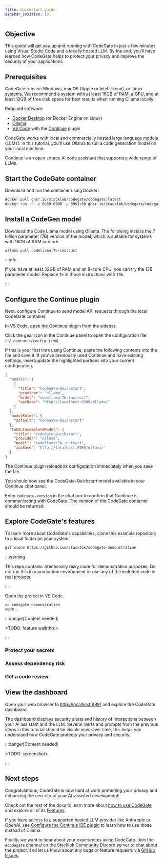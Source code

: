 ```yaml
---
title: Quickstart guide
sidebar_position: 10
---
```


## Objective

This guide will get you up and running with CodeGate in just a few minutes using
Visual Studio Code and a locally hosted LLM. By the end, you'll have learned how
CodeGate helps to protect your privacy and improve the security of your
applications.

## Prerequisites

CodeGate runs on Windows, macOS (Apple or Intel silicon), or Linux systems. We
recommend a system with at least 16GB of RAM, a GPU, and at least 12GB of free
disk space for best results when running Ollama locally.

Required software:

- [Docker Desktop](https://www.docker.com/products/docker-desktop/) (or Docker
  Engine on Linux)
- [Ollama](https://ollama.com/)
- [VS Code](https://code.visualstudio.com/) with the
  [Continue](https://www.continue.dev/) plugin

CodeGate works with local and commercially hosted large language models (LLMs).
In this tutorial, you'll use Ollama to run a code generation model on your local
machine.

Continue is an open source AI code assistant that supports a wide range of LLMs.

## Start the CodeGate container

Download and run the container using Docker:

```bash
docker pull ghcr.io/stacklok/codegate/codegate:latest
docker run -d -p 8989:8989 -p 8991:80 ghcr.io/stacklok/codegate/codegate:latest
```

## Install a CodeGen model

Download the Code Llama model using Ollama. The following installs the 7 billion
parameter (7B) version of the model, which is suitable for systems with 16GB of
RAM or more:

```bash
ollama pull codellama:7b-instruct
```

:::info

If you have at least 32GB of RAM and an 8-core CPU, you can try the 13B
parameter model. Replace `7b` in these instructions with `13b`.

:::

## Configure the Continue plugin

Next, configure Continue to send model API requests through the local CodeGate
container.

In VS Code, open the Continue plugin from the sidebar.

Click the gear icon in the Continue panel to open the configuration file
(`~/.continue/config.json`).

If this is your first time using Continue, paste the following contents into the
file and save it. If you've previously used Continue and have existing settings,
insert/update the highlighted portions into your current configuration.

```json {3-8,11,13-18}
{
  "models": [
    {
      "title": "CodeGate-Quickstart",
      "provider": "ollama",
      "model": "codellama:7b-instruct",
      "apiBase": "http://localhost:8989/ollama/"
    }
  ],
  "modelRoles": {
    "default": "CodeGate-Quickstart"
  },
  "tabAutocompleteModel": {
    "title": "CodeGate-Quickstart",
    "provider": "ollama",
    "model": "codellama:7b-instruct",
    "apiBase": "http://localhost:8989/ollama/"
  }
}
```

The Continue plugin reloads its configuration immediately when you save the
file.

You should now see the CodeGate-Quickstart model available in your Continue chat
panel.

Enter `codegate-version` in the chat box to confirm that Continue is
communicating with CodeGate. The version of the CodeGate container should be
returned.

## Explore CodeGate's features

To learn more about CodeGate's capabilities, clone this example repository to a
local folder on your system.

```bash
git clone https://github.com/stacklok/codegate-demonstration
```

:::warning

This repo contains intentionally risky code for demonstration purposes. Do not
run this in a production environment or use any of the included code in real
projects.

:::

Open the project in VS Code.

```bash
cd codegate-demonstration
code .
```

:::danger[Content needed]

\<TODO: feature walkthru\>

:::

### Protect your secrets

### Assess dependency risk

### Get a code review

## View the dashboard

Open your web browser to [http://localhost:8991](http://localhost:8991) and
explore the CodeGate dashboard.

The dashboard displays security alerts and history of interactions between your
AI assistant and the LLM. Several alerts and prompts from the previous steps in
this tutorial should be visible now. Over time, this helps you understand how
CodeGate protects your privacy and security.

:::danger[Content needed]

\<TODO: screenshot\>

:::

## Next steps

Congratulations, CodeGate is now hard at work protecting your privacy and
enhancing the security of your AI-assisted development!

Check out the rest of the docs to learn more about
[how to use CodeGate](./how-to/index.mdx) and explore all of its
[Features](./features/index.mdx).

If you have access to a supported hosted LLM provider like Anthropic or OpenAI,
see [Configure the Continue IDE plugin](./how-to/use-with-continue.mdx) to learn
how to use those instead of Ollama.

Finally, we want to hear about your experiences using CodeGate. Join the
`#codegate` channel on the
[Stacklok Community Discord](https://discord.gg/stacklok) server to chat about
the project, and let us know about any bugs or feature requests via
[GitHub Issues](https://github.com/stacklok/codegate/issues).
